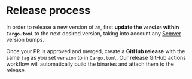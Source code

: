 # Release process

In order to release a new version of `am`, first **update the `version` within `Cargo.toml`** to the next desired version,
taking into account any [Semver](https://semver.org/) version bumps.

Once your PR is approved and merged, create a **GitHub release** with the same `tag` as you set `version` to in `Cargo.toml`.
Our release GitHub actions workflow will automatically build the binaries and attach them to the release.
